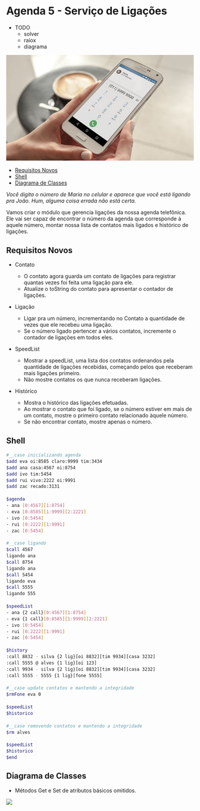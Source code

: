 # Agenda 5 - Serviço de Ligações

- TODO
    - solver
    - raiox
    - diagrama

![](figura.jpg)

<!--TOC_BEGIN-->
- [Requisitos Novos](#requisitos-novos)
- [Shell](#shell)
- [Diagrama de Classes](#diagrama-de-classes)

<!--TOC_END-->

_Você digita o número de Maria no celular e aparece que você está ligando pra João. Hum, alguma coisa errada não está certa._

Vamos criar o módulo que gerencia ligações da nossa agenda telefônica. Ele vai ser capaz de encontrar o número da agenda que corresponde à aquele número, montar nossa lista de contatos mais ligados e histórico de ligações.

## Requisitos Novos

- Contato
    - O contato agora guarda um contato de ligações para registrar quantas vezes foi feita uma ligação para ele.
    - Atualize o toString do contato para apresentar o contador de ligações.

- Ligação
    - Ligar pra um número, incrementando no Contato a quantidade de vezes que ele recebeu uma ligação.
    - Se o número ligado pertencer a vários contatos, incremente o contador de ligações em todos eles.

- SpeedList
    - Mostrar a speedList, uma lista dos contatos ordenandos pela quantidade de ligações recebidas, começando pelos que receberam mais ligações primeiro.
    - Não mostre contatos os que nunca receberam ligações.

- Histórico
    - Mostra o histórico das ligações efetuadas.
    - Ao mostrar o contato que foi ligado, se o número estiver em mais de um contato, mostre o primeiro contato relacionado àquele número.
    - Se não encontrar contato, mostre apenas o número.

## Shell
```sh
#__case inicializando agenda
$add eva oi:8585 claro:9999 tim:3434
$add ana casa:4567 oi:8754
$add ivo tim:5454
$add rui vivo:2222 oi:9991
$add zac recado:3131

$agenda
- ana [0:4567][1:8754]
- eva [0:8585][1:9999][2:2221]
- ivo [0:5454]
- rui [0:2222][1:9991]
- zac [0:5454]

#__case ligando
$call 4567
ligando ana
$call 8754
ligando ana
$call 5454
ligando eva
$call 5555
ligando 555

$speedList
- ana {2 call}[0:4567][1:8754]
- eva {1 call}[0:8585][1:9999][2:2221]
- ivo [0:5454]
- rui [0:2222][1:9991]
- zac [0:5454]

$history
:call 8832 - silva {2 lig}[oi 8832][tim 9934][casa 3232]
:call 5555 @ alves {1 lig}[oi 123]
:call 9934 - silva {2 lig}[oi 8832][tim 9934][casa 3232]
:call 5555 - 5555 {1 lig}[fone 5555]

#__case update contatos e mantendo a integridade
$rmFone eva 0

$speedList
$historico

#__case removendo contatos e mantendo a integridade
$rm alves

$speedList
$historico
$end
```

## Diagrama de Classes

- Métodos Get e Set de atributos básicos omitidos.

![](/assets/ligacoes/diagrama.png)
